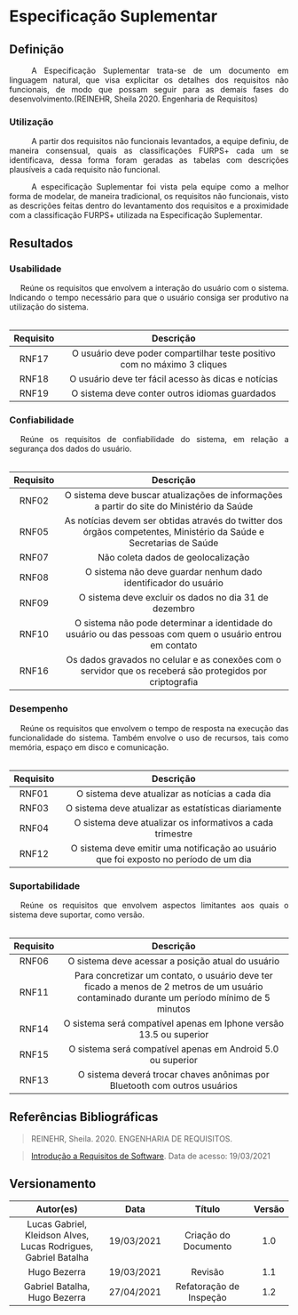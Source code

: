 # Especificação Suplementar

## Definição
<div style="text-indent: 40px; text-align: justify"/>
A Especificação Suplementar trata-se de um documento em linguagem natural, que visa explicitar os detalhes dos requisitos não funcionais, de modo que possam seguir para as demais fases do desenvolvimento.(REINEHR, Sheila 2020. Engenharia de Requisitos)  
</div>

### Utilização
<div style="text-indent: 40px; text-align: justify"/>

A partir dos requisitos não funcionais levantados, a equipe definiu, de maneira consensual, quais as classificações FURPS+ cada um se identificava, dessa forma foram geradas as tabelas com descrições plausíveis a cada requisito não funcional.

A especificação Suplementar foi vista pela equipe como a melhor forma de modelar, de maneira tradicional, os requisitos não funcionais, visto as descrições feitas dentro do levantamento dos requisitos e a proximidade com a classificação FURPS+ utilizada na Especificação Suplementar.
    
</div>

## Resultados

### Usabilidade

<div style="text-indent: 20px; text-align: justify"> 
Reúne os requisitos que envolvem a interação do usuário com o sistema. Indicando o tempo necessário para que o usuário consiga ser produtivo na utilização do sistema.
</div>
<br>

| Requisito | Descrição |
| :---------: | :----: |
|RNF17| O usuário deve poder compartilhar teste positivo com no máximo 3 cliques|
|RNF18|O usuário deve ter fácil acesso às dicas e notícias|
|RNF19|O sistema deve conter outros idiomas guardados|



### Confiabilidade 

<div style="text-indent: 20px; text-align: justify">
Reúne os requisitos de confiabilidade do sistema, em relação a segurança dos dados do usuário.
</div>
<br>

|  Requisito  | Descrição |
|:-----------:|:---------:|
|RNF02|O sistema deve buscar atualizações de informações a partir do site do Ministério da Saúde|
|RNF05|As notícias devem ser obtidas através do twitter dos órgãos competentes, Ministério da Saúde e Secretarias de Saúde|
|RNF07|Não coleta dados de geolocalização|
|RNF08|O sistema não deve guardar nenhum dado identificador do usuário|
|RNF09|O sistema deve excluir os dados no dia 31 de dezembro|
|RNF10|O sistema não pode determinar a identidade do usuário ou das pessoas com quem o usuário entrou em contato|
|RNF16|Os dados gravados no celular e as conexões com o servidor que os receberá são protegidos por criptografia|




### Desempenho

<div style="text-indent: 20px; text-align: justify"> 
Reúne os requisitos que envolvem o tempo de resposta na execução das funcionalidade do sistema. Também envolve o uso de recursos, tais como memória, espaço em disco e comunicação.
</div>
<br>

| Requisito | Descrição |
| :---------: | :----: |
|RNF01|O sistema deve atualizar as notícias a cada dia|
|RNF03|O sistema deve atualizar as estatísticas diariamente|
|RNF04|O sistema deve atualizar os informativos a cada trimestre|
|RNF12|O sistema deve emitir uma notificação ao usuário que foi exposto no período de um dia|


### Suportabilidade
<div style="text-indent: 20px; text-align: justify"> 
Reúne os requisitos que envolvem aspectos limitantes aos quais o sistema deve suportar, como versão.
</div>
<br>

| Requisito | Descrição |
| :---------: | :----: |
|RNF06|O sistema deve acessar a posição atual do usuário|
|RNF11|Para concretizar um contato, o usuário deve ter ficado a menos de 2 metros de um usuário contaminado durante um período mínimo de 5 minutos|
|RNF14|O sistema será compatível apenas em Iphone versão 13.5 ou superior|
|RNF15|O sistema será compatível apenas em Android 5.0 ou superior|
|RNF13|O sistema deverá trocar chaves anônimas por Bluetooth com outros usuários|


## Referências Bibliográficas
> REINEHR, Sheila. 2020. ENGENHARIA DE REQUISITOS. 

> [Introdução a Requisitos de Software](https://www.devmedia.com.br/introducao-a-requisitos-de-software/29580). Data de acesso: 19/03/2021 

## Versionamento

| Autor(es)     | Data       | Título     | Versão     |
| :--------:| :--------: | :--------: | :--------: |
| Lucas Gabriel, Kleidson Alves,<br>Lucas Rodrigues, Gabriel Batalha | 19/03/2021     | Criação do Documento | 1.0 
| Hugo Bezerra | 19/03/2021     | Revisão | 1.1 
| Gabriel Batalha, Hugo Bezerra  | 27/04/2021  |  Refatoração de Inspeção |1.2 
